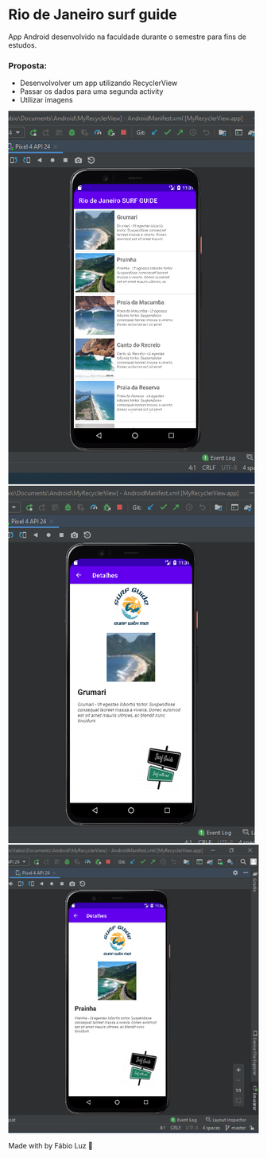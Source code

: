 # Rio de Janeiro surf guide
 



App Android desenvolvido na faculdade durante o semestre para fins de estudos. 



### Proposta:

- Desenvolvolver um app utilizando RecyclerView 
- Passar os dados para uma segunda activity 
- Utilizar imagens 


![screenshot](img/img2.png?raw=true "screenshot")
![screenshot](img/img1.png?raw=true "screenshot")
![screenshot](img/img.png?raw=true "screenshot")


Made with by Fábio Luz 👋